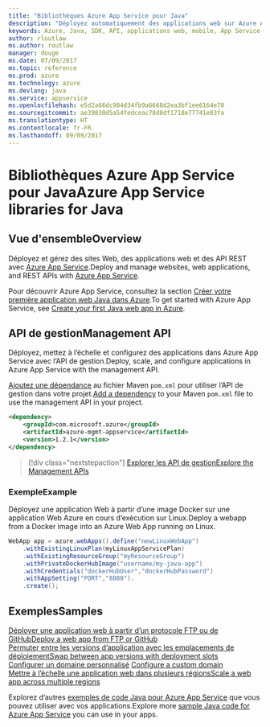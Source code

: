 ```yaml
---
title: "Bibliothèques Azure App Service pour Java"
description: "Déployez automatiquement des applications web sur Azure App Service à l’aide de l’API de gestion Azure."
keywords: Azure, Java, SDK, API, applications web, mobile, App Service
author: rloutlaw
ms.author: routlaw
manager: douge
ms.date: 07/09/2017
ms.topic: reference
ms.prod: azure
ms.technology: azure
ms.devlang: java
ms.service: appservice
ms.openlocfilehash: e5d2a66dc984d34fb9a6668d2ea3bf1ee6164e70
ms.sourcegitcommit: ae39830d5a54fedceac78d8df1718e77741e03fa
ms.translationtype: HT
ms.contentlocale: fr-FR
ms.lasthandoff: 09/09/2017
---
```

# <a name="azure-app-service-libraries-for-java"></a><span data-ttu-id="92f09-104">Bibliothèques Azure App Service pour Java</span><span class="sxs-lookup"><span data-stu-id="92f09-104">Azure App Service libraries for Java</span></span>

## <a name="overview"></a><span data-ttu-id="92f09-105">Vue d'ensemble</span><span class="sxs-lookup"><span data-stu-id="92f09-105">Overview</span></span>

<span data-ttu-id="92f09-106">Déployez et gérez des sites Web, des applications web et des API REST avec [Azure App Service](/azure/app-service).</span><span class="sxs-lookup"><span data-stu-id="92f09-106">Deploy and manage websites, web applications, and REST APIs with [Azure App Service](/azure/app-service).</span></span>

<span data-ttu-id="92f09-107">Pour découvrir Azure App Service, consultez la section [Créer votre première application web Java dans Azure](/azure/app-service-web/app-service-web-get-started-java).</span><span class="sxs-lookup"><span data-stu-id="92f09-107">To get started with Azure App Service, see [Create your first Java web app in Azure](/azure/app-service-web/app-service-web-get-started-java).</span></span>

## <a name="management-api"></a><span data-ttu-id="92f09-108">API de gestion</span><span class="sxs-lookup"><span data-stu-id="92f09-108">Management API</span></span>

<span data-ttu-id="92f09-109">Déployez, mettez à l’échelle et configurez des applications dans Azure App Service avec l’API de gestion.</span><span class="sxs-lookup"><span data-stu-id="92f09-109">Deploy, scale, and configure applications in Azure App Service with the management API.</span></span>

<span data-ttu-id="92f09-110">[Ajoutez une dépendance](https://maven.apache.org/guides/getting-started/index.html#How_do_I_use_external_dependencies) au fichier Maven `pom.xml` pour utiliser l’API de gestion dans votre projet.</span><span class="sxs-lookup"><span data-stu-id="92f09-110">[Add a dependency](https://maven.apache.org/guides/getting-started/index.html#How_do_I_use_external_dependencies) to your Maven `pom.xml` file to use the management API in your project.</span></span>

```XML
<dependency>
    <groupId>com.microsoft.azure</groupId>
    <artifactId>azure-mgmt-appservice</artifactId>
    <version>1.2.1</version>
</dependency>
```   

> [!div class="nextstepaction"]
> [<span data-ttu-id="92f09-111">Explorer les API de gestion</span><span class="sxs-lookup"><span data-stu-id="92f09-111">Explore the Management APIs</span></span>](/java/api/overview/azure)

### <a name="example"></a><span data-ttu-id="92f09-112">Exemple</span><span class="sxs-lookup"><span data-stu-id="92f09-112">Example</span></span>

<span data-ttu-id="92f09-113">Déployez une application Web à partir d’une image Docker sur une application Web Azure en cours d’exécution sur Linux.</span><span class="sxs-lookup"><span data-stu-id="92f09-113">Deploy a webapp from a Docker image into an Azure Web App running on Linux.</span></span>

```java
WebApp app = azure.webApps().define("newLinuxWebApp")
    .withExistingLinuxPlan(myLinuxAppServicePlan)
    .withExistingResourceGroup("myResourceGroup")
    .withPrivateDockerHubImage("username/my-java-app")
    .withCredentials("dockerHubUser","dockerHubPassword")
    .withAppSetting("PORT","8080").
    .create();
```

## <a name="samples"></a><span data-ttu-id="92f09-114">Exemples</span><span class="sxs-lookup"><span data-stu-id="92f09-114">Samples</span></span>

<span data-ttu-id="92f09-115">[Déployer une application web à partir d’un protocole FTP ou de GitHub][1]</span><span class="sxs-lookup"><span data-stu-id="92f09-115">[Deploy a web app from FTP or GitHub][1]</span></span>  
<span data-ttu-id="92f09-116">[Permuter entre les versions d’application avec les emplacements de déploiement][2]</span><span class="sxs-lookup"><span data-stu-id="92f09-116">[Swap between app versions with deployment slots][2]</span></span>  
<span data-ttu-id="92f09-117">[Configurer un domaine personnalisé][3] </span><span class="sxs-lookup"><span data-stu-id="92f09-117">[Configure a custom domain][3] </span></span>  
<span data-ttu-id="92f09-118">[Mettre à l’échelle une application web dans plusieurs régions][4]</span><span class="sxs-lookup"><span data-stu-id="92f09-118">[Scale a web app across multiple regions][4]</span></span>   

<span data-ttu-id="92f09-119">Explorez d’autres [exemples de code Java pour Azure App Service](https://azure.microsoft.com/resources/samples/?platform=java&term=appservice) que vous pouvez utiliser avec vos applications.</span><span class="sxs-lookup"><span data-stu-id="92f09-119">Explore more [sample Java code for Azure App Service](https://azure.microsoft.com/resources/samples/?platform=java&term=appservice) you can use in your apps.</span></span>

[1]: ../docs-ref-conceptual/java-sdk-configure-webapp-sources.md
[2]: https://azure.microsoft.com/resources/samples/app-service-java-manage-staging-and-production-slots-for-web-apps/
[3]: https://azure.microsoft.com/resources/samples/app-service-java-manage-web-apps-with-custom-domains/
[4]: https://azure.microsoft.com/resources/samples/app-service-java-scale-web-apps-on-linux/
